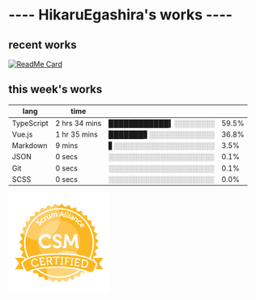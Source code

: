 # ---- HikaruEgashira's works ----

## recent works

[![ReadMe Card](https://github-readme-stats.vercel.app/api/pin/?username=twin-te&repo=twinte-front)](https://github.com/twin-te/twinte-front)

## this week's works

| lang        | time           |                       |        |
| ----------- | -------------- | --------------------- | ------ |
| TypeScript  | 2 hrs 34 mins  | ████████████▍░░░░░░░░ |  59.5% |
| Vue.js      | 1 hr 35 mins   | ███████▋░░░░░░░░░░░░░ |  36.8% |
| Markdown    | 9 mins         | ▋░░░░░░░░░░░░░░░░░░░░ |   3.5% |
| JSON        | 0 secs         | ░░░░░░░░░░░░░░░░░░░░░ |   0.1% |
| Git         | 0 secs         | ░░░░░░░░░░░░░░░░░░░░░ |   0.1% |
| SCSS        | 0 secs         | ░░░░░░░░░░░░░░░░░░░░░ |   0.0% |

<img src="./image/seal-csm.png" alt="" data-canonical-src="./image/seal-csm.png" width="200" height="200" />
